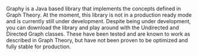 Graphy is a Java based library that implements the concepts defined in Graph Theory.  At the moment, this library is not in a production ready mode and is currently still under development.  Despite being under development, you can download the library and play around with the Undirected and Directed Graph classes.  These have been tested and are known to work as described in Graph Theory, but have not been proven to be optimized and fully stable for production.

